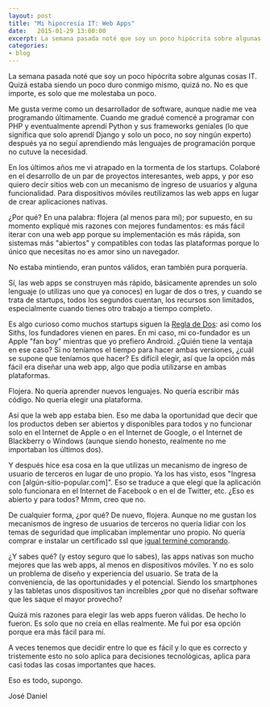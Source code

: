 ```yaml
---
layout: post
title: "Mi hipocresía IT: Web Apps"
date:   2015-01-29 13:00:00
excerpt: La semana pasada noté que soy un poco hipócrita sobre algunas cosas IT y escribí sobre eso.
categories:
- blog
---
```


La semana pasada noté que soy un poco hipócrita sobre algunas cosas IT. Quizá estaba siendo un poco duro conmigo mismo, quizá no. No es que importe, es solo que me molestaba un poco.

Me gusta verme como un desarrollador de software, aunque nadie me vea programando últimamente. Cuando me gradué comencé a programar con PHP y eventualmente aprendí Python y sus frameworks geniales (lo que significa que solo aprendí Django y solo un poco, no soy ningún experto) después ya no seguí aprendiendo más lenguajes de programación porque no cutuve la necesidad.

En los últimos años me vi atrapado en la tormenta de los startups. Colaboré en el desarrollo de un par de proyectos interesantes, web apps, y por eso quiero decir sitios web con un mecanismo de ingreso de usuarios y alguna funcionalidad. Para dispositivos móviles reutilizamos las web apps en lugar de crear aplicaciones nativas.

¿Por qué? En una palabra: flojera (al menos para mí); por supuesto, en su momento expliqué mis razones con mejores fundamentos: es más fácil iterar con una web app porque su implementación es más rápida, son sistemas más "abiertos" y compatibles con todas las plataformas porque lo único que necesitas no es amor sino un navegador.

No estaba mintiendo, eran puntos válidos, eran también pura porquería.

Sí, las web apps se construyen más rápido, básicamente aprendes un solo lenguaje (o utilizas uno que ya conoces) en lugar de dos o tres, y cuando se trata de startups, todos los segundos cuentan, los recursos son limitados, especialmente cuando tienes otro trabajo a tiempo completo.

Es algo curioso como muchos startups siguen la [Regla de Dos](http://es.starwars.wikia.com/wiki/Regla_de_Dos): así como los Siths, los fundadores vienen en pares. En mi caso, mi co-fundador es un Apple "fan boy" mientras que yo prefiero Android. ¿Quién tiene la ventaja en ese caso? Si no teníamos el tiempo para hacer ambas versiones, ¿cuál se supone que teníamos que hacer? Es difícil elegir, así que la opción más fácil era diseñar una web app, algo que podía utilizarse en ambas plataformas.

Flojera. No quería aprender nuevos lenguajes. No quería escribir más código. No quería elegir una plataforma.

Así que la web app estaba bien. Eso me daba la oportunidad que decir que los productos deben ser abiertos y disponibles para todos y no funcionar solo en el Internet de Apple o en el Internet de Google, o el Internet de Blackberry o Windows (aunque siendo honesto, realmente no me importaban los últimos dos).

Y después hice esa cosa en la que utilizas un mecanismo de ingreso de usuario de terceros en lugar de uno propio. Ya los has visto, esos "Ingresa con [algún-sitio-popular.com]". Eso se traduce a que elegí que la aplicación solo funcionara en el Internet de Facebook o en el de Twitter, etc. ¿Eso es abierto y para todos? Mmm, creo que no.

De cualquier forma, ¿por qué? De nuevo, flojera. Aunque no me gustan los mecanismos de ingreso de usuarios de terceros no quería lidiar con los temas de seguridad que implicaban implementar uno propio. No quería comprar e instalar un certificado ssl que [igual terminé comprando](http://www.jdzarate.com/blog/2015/01/10/notas-sobre-ssl.html).

¿Y sabes qué? (y estoy seguro que lo sabes), las apps nativas son mucho mejores que las web apps, al menos en dispositivos móviles. Y no es solo un problema de diseño y experiencia del usuario. Se trata de la conveniencia, de las oportunidades y el potencial. Siendo los smartphones y las tabletas unos dispositivos tan increíbles ¿por qué no diseñar software que les saque el mayor provecho?

Quizá mis razones para elegir las web apps fueron válidas. De hecho lo fueron. Es solo que no creía en ellas realmente. Me fui por esa opción porque era más fácil para mí.

A veces tenemos que decidir entre lo que es fácil y lo que es correcto y tristemente esto no solo aplica para decisiones tecnológicas, aplica para casi todas las cosas importantes que haces. 

Eso es todo, supongo.

José Daniel
